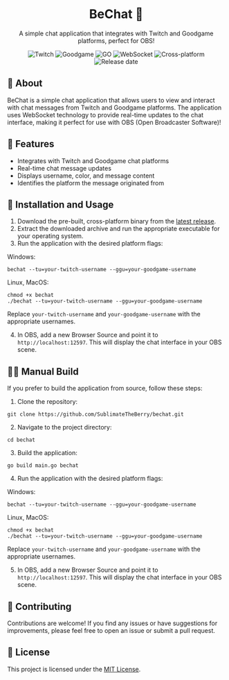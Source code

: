 <div align="center">
  <h1>BeChat 💬</h1>
  <p>A simple chat application that integrates with Twitch and Goodgame platforms, perfect for OBS!</p>
  
  ![Twitch](https://img.shields.io/badge/Twitch-%239146FF.svg?style=for-the-badge&logo=Twitch&logoColor=white)
  ![Goodgame](https://img.shields.io/badge/Goodgame-%23404d59.svg?style=for-the-badge&logo=Goodgame&logoColor=white)
  ![GO](https://img.shields.io/badge/Go-1.22.7-blue.svg?style=for-the-badge)
  ![WebSocket](https://img.shields.io/badge/WebSocket-%23404d59.svg?style=for-the-badge&logo=WebSocket&logoColor=%23E0234E)
  ![Cross-platform](https://img.shields.io/badge/Platform-Cross--platform-important?style=for-the-badge)
  ![Release date](https://img.shields.io/github/release-date/SublimateTheBerry/bechat?style=for-the-badge)
</div>

## 📖 About
BeChat is a simple chat application that allows users to view and interact with chat messages from Twitch and Goodgame platforms. The application uses WebSocket technology to provide real-time updates to the chat interface, making it perfect for use with OBS (Open Broadcaster Software)!

## 🚀 Features
- Integrates with Twitch and Goodgame chat platforms
- Real-time chat message updates
- Displays username, color, and message content
- Identifies the platform the message originated from

## 🔧 Installation and Usage
1. Download the pre-built, cross-platform binary from the [latest release](https://github.com/SublimateTheBerry/bechat/releases/latest).
2. Extract the downloaded archive and run the appropriate executable for your operating system.
3. Run the application with the desired platform flags:

Windows:
```
bechat --tu=your-twitch-username --ggu=your-goodgame-username
```
Linux, MacOS:
```
chmod +x bechat
./bechat --tu=your-twitch-username --ggu=your-goodgame-username
```

Replace `your-twitch-username` and `your-goodgame-username` with the appropriate usernames.

4. In OBS, add a new Browser Source and point it to `http://localhost:12597`. This will display the chat interface in your OBS scene.

## 🧑‍💻 Manual Build
If you prefer to build the application from source, follow these steps:

1. Clone the repository:
```
git clone https://github.com/SublimateTheBerry/bechat.git
```
2. Navigate to the project directory:
```
cd bechat
```
3. Build the application:
```
go build main.go bechat
```
4. Run the application with the desired platform flags:

Windows:
```
bechat --tu=your-twitch-username --ggu=your-goodgame-username
```
Linux, MacOS:
```
chmod +x bechat
./bechat --tu=your-twitch-username --ggu=your-goodgame-username
```

Replace `your-twitch-username` and `your-goodgame-username` with the appropriate usernames.

5. In OBS, add a new Browser Source and point it to `http://localhost:12597`. This will display the chat interface in your OBS scene.

## 🤝 Contributing
Contributions are welcome! If you find any issues or have suggestions for improvements, please feel free to open an issue or submit a pull request.

## 📄 License
This project is licensed under the [MIT License](LICENSE).
